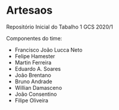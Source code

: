 # Artesaos
Repositório Inicial do Tabalho 1 GCS 2020/1

Componentes do time:
- Francisco João Lucca Neto
- Felipe Hamester
- Martin Ferreira
- Eduardo A. Soares
- João Brentano
- Bruno Andrade
- Willian Damasceno
- João Consentino
- Filipe Oliveira
